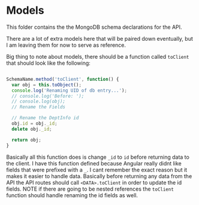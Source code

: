 # Models

This folder contains the the MongoDB schema declarations for the API.

There are a lot of extra models here that will be paired down eventually, but I am leaving them for now to serve as reference.

Big thing to note about models, there should be a function called `toClient` that should look like the following:

```js

SchemaName.method('toClient', function() {
  var obj = this.toObject();
  console.log('Renaming UID of db entry...');
  // console.log('Before: ');
  // console.log(obj);
  // Rename the Fields

  // Rename the DeptInfo id
  obj.id = obj._id;
  delete obj._id;

  return obj;
}
```

Basically all this function does is change `_id` to `id` before returning data to the client. I have this function defined because Angular really didnt like fields that were prefixed with a `_`. I cant remember the exact reason but it makes it easier to handle data. Basically before returning any data from the API the API routes should call `<DATA>.toClient` in order to update the id fields. NOTE if there are going to be nested references the `toClient` function should handle renaming the id fields as well. 